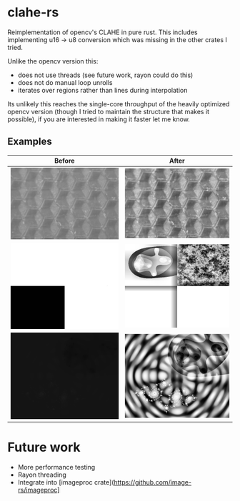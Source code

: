 # clahe-rs

Reimplementation of opencv's CLAHE in pure rust.
This includes implementing u16 -> u8 conversion which was
missing in the other crates I tried.

Unlike the opencv version this:

- does not use threads (see future work, rayon could do this)
- does not do manual loop unrolls
- iterates over regions rather than lines during interpolation

Its unlikely this reaches the single-core throughput of the heavily optimized
opencv version (though I tried to maintain the structure that makes it
possible), if you are interested in making it faster let me know.

## Examples

|       Before        |          After          |
| :-----------------: | :---------------------: |
| ![](honeycomb.png)  | ![](honeycomb_out.png)  |
| ![](high_depth.png) | ![](high_depth_out.png) |
|  ![](fractal.png)   |  ![](fractal_out.png)   |

# Future work

- More performance testing
- Rayon threading
- Integrate into [imageproc crate](https://github.com/image-rs/imageproc]
